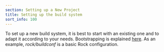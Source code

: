 ```yaml
---
section: Setting up a New Project
title: Setting up the build system
sort_info: 100
---
```


To set up a new build system, it is best to start with an existing one and to
adapt it according to your needs. Bootstrapping is explained
[here](../autoproj/bootstrap.html).
As an example, _rock/buildconf_ is a basic Rock configuration.
